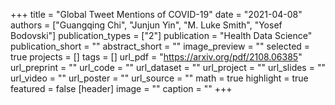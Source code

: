 +++
title = "Global Tweet Mentions of COVID-19"
date = "2021-04-08"
authors = ["Guangqing Chi", "Junjun Yin", "M. Luke Smith", "Yosef Bodovski"]
publication_types = ["2"]
publication = "Health Data Science"
publication_short = ""
abstract_short = ""
image_preview = ""
selected = true
projects = []
tags = []
url_pdf = "https://arxiv.org/pdf/2108.06385"
url_preprint = ""
url_code = ""
url_dataset = ""
url_project = ""
url_slides = ""
url_video = ""
url_poster = ""
url_source = ""
math = true
highlight = true
featured = false
[header]
image = ""
caption = ""
+++